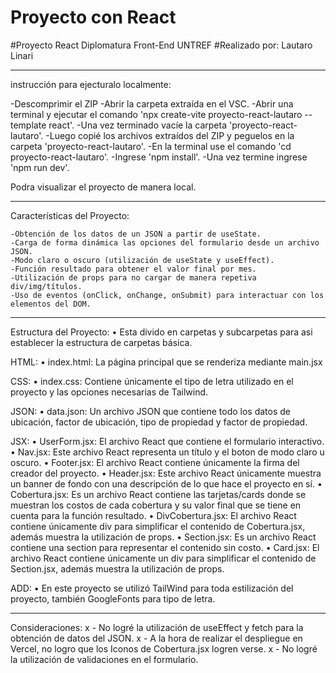 # Proyecto con React

#Proyecto React Diplomatura Front-End UNTREF
#Realizado por: Lautaro Linari


---------------------------------------------------------------------------------------------------------------------
instrucción para ejecturalo localmente:

-Descomprimir el ZIP
-Abrir la carpeta extraída en el VSC.
-Abrir una terminal y ejecutar el comando 'npx create-vite proyecto-react-lautaro --template react'.
-Una vez terminado vacíe la carpeta 'proyecto-react-lautaro'.
-Luego copié los archivos extraídos del ZIP y peguelos en la carpeta 'proyecto-react-lautaro'.
-En la terminal use el comando 'cd proyecto-react-lautaro'.
-Ingrese 'npm install'.
-Una vez termine ingrese 'npm run dev'.

Podra visualizar el proyecto de manera local.

---------------------------------------------------------------------------------------------------------------------
Características del Proyecto:

    -Obtención de los datos de un JSON a partir de useState.
    -Carga de forma dinámica las opciones del formulario desde un archivo JSON.
    -Modo claro o oscuro (utilización de useState y useEffect).
    -Función resultado para obtener el valor final por mes.
    -Utilización de props para no cargar de manera repetiva div/img/títulos.
    -Uso de eventos (onClick, onChange, onSubmit) para interactuar con los elementos del DOM.

---------------------------------------------------------------------------------------------------------------------
Estructura del Proyecto: 
    • Esta divido en carpetas y subcarpetas para asi establecer la estructura de carpetas básica.

HTML:
    • index.html: La página principal que se renderiza mediante main.jsx

CSS:
    • index.css: Contiene únicamente el tipo de letra utilizado en el proyecto y las opciones necesarias de Tailwind.

JSON:
    • data.json: Un archivo JSON que contiene todo los datos de ubicación, factor de ubicación, tipo de propiedad y factor de propiedad.

JSX:
    • UserForm.jsx: El archivo React que contiene el formulario interactivo.
    • Nav.jsx: Este archivo React representa un título y el boton de modo claro u oscuro.
    • Footer.jsx: El archivo React contiene únicamente la firma del creador del proyecto.
    • Header.jsx: Este archivo React únicamente muestra un banner de fondo con una descripción de lo que hace el proyecto en sí.
    • Cobertura.jsx: Es un archivo React contiene las tarjetas/cards donde se muestran los costos de cada cobertura y su valor final que se tiene en cuenta para la función resultado.
    • DivCobertura.jsx: El archivo React contiene únicamente div para simplificar el contenido de Cobertura.jsx, además muestra la utilización de props.
    • Section.jsx: Es un archivo React contiene una section para representar el contenido sin costo.
    • Card.jsx: El archivo React contiene únicamente un div para simplificar el contenido de Section.jsx, además muestra la utilización de props.

ADD:
    • En este proyecto se utilizó TailWind para toda estilización del proyecto, también GoogleFonts para tipo de letra.

---------------------------------------------------------------------------------------------------------------------
Consideraciones: 
x - No logré la utilización de useEffect y fetch para la obtención de datos del JSON.
x - A la hora de realizar el despliegue en Vercel, no logro que los Iconos de Cobertura.jsx logren verse.
x - No logré la utilización de validaciones en el formulario.